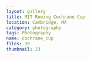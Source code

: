 ```yaml
---
layout: gallery
title: MIT Rowing Cochrane Cup
location: Cambridge, MA
category: photography
tags: Photography
name: cochrane_cup
files: 30
thumbnail: 23
---
```

